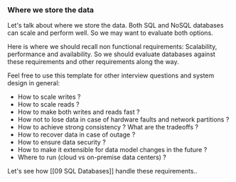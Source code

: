 ### Where we store the data

Let's talk about where we store the data. Both SQL and NoSQL databases can scale and perform well. So we may want to evaluate both options. 

Here is where we should recall non functional requirements: Scalability, performance and availability. So we should evaluate databases against these requirements and other requirements along the way.

Feel free to use this template for other interview questions and system design in general: 

- How to scale writes ?
- How to scale reads ?
- How to make both writes and reads fast ?
- How not to lose data in case of hardware faults and network partitions ?
- How to achieve strong consistency ? What are the tradeoffs ?
- How to recover data in case of outage ?
- How to ensure data security ?
- How to make it extensible for data model changes in the future ?
- Where to run (cloud vs on-premise data centers) ?

Let's see how [[09 SQL Databases]] handle these requirements..